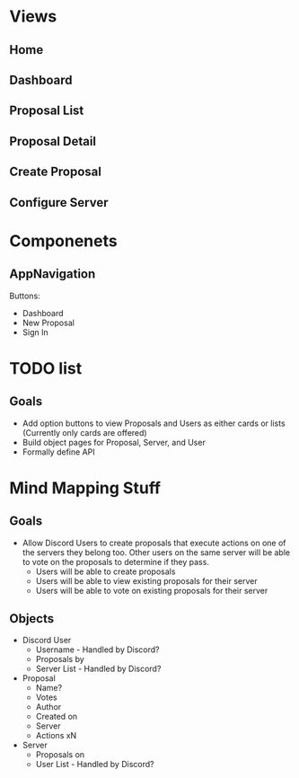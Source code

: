 # Views
## Home
## Dashboard
## Proposal List
## Proposal Detail
## Create Proposal
## Configure Server
# Componenets
## AppNavigation
Buttons: 
* Dashboard
* New Proposal
* Sign In

# TODO list
## Goals
* Add option buttons to view Proposals and Users as either cards or lists (Currently only cards are offered)
* Build object pages for Proposal, Server, and User
* Formally define API

# Mind Mapping Stuff
## Goals
* Allow Discord Users to create proposals that execute actions on one of the servers they belong too.  Other users on the same server will be able to vote on the proposals to determine if they pass.
    * Users will be able to create proposals
    * Users will be able to view existing proposals for their server
    * Users will be able to vote on existing proposals for their server

## Objects
* Discord User
    * Username - Handled by Discord?
    * Proposals by
    * Server List - Handled by Discord?
* Proposal
    * Name?
    * Votes
    * Author
    * Created on
    * Server
    * Actions xN
* Server
    * Proposals on
    * User List - Handled by Discord?
